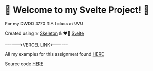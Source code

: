 # :love_letter: Welcome to my Svelte Project! :love_letter:

For my DWDD 3770 RIA I class at UVU

Created using :skull_and_crossbones: [Skeleton](https://www.skeleton.dev/) & :heart_on_fire: [Svelte](https://learn.svelte.dev/tutorial/welcome-to-svelte)




------>[VERCEL LINK](https://dwdd-3770-starter-svelte.vercel.app/)<------

All my examples for this assignment found [HERE](https://dwdd-3770-starter-svelte.vercel.app/tutorial/motion)

Source code [HERE](src/routes/tutorial/motion/+page.svelte)




